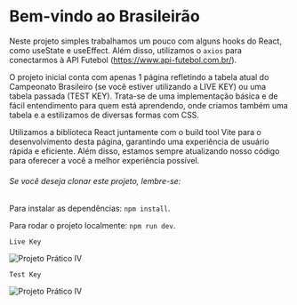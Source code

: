 # Bem-vindo ao Brasileirão

Neste projeto simples trabalhamos um pouco com alguns hooks do React, como useState e useEffect. Além disso, utilizamos o `axios` para conectarmos à API Futebol (https://www.api-futebol.com.br/).

O projeto inicial conta com apenas 1 página refletindo a tabela atual do Campeonato Brasileiro (se você estiver utilizando a LIVE KEY) ou uma tabela passada (TEST KEY). Trata-se de uma implementação básica e de fácil entendimento para quem está aprendendo, onde criamos também uma tabela e a estilizamos de diversas formas com CSS.

Utilizamos a biblioteca React juntamente com o build tool Vite para o desenvolvimento desta página, garantindo uma experiência de usuário rápida e eficiente. Além disso, estamos sempre atualizando nosso código para oferecer a você a melhor experiência possível.

###### Se você deseja clonar este projeto, lembre-se:

Para instalar as dependências: `npm install`.

Para rodar o projeto localmente: `npm run dev`.

`Live Key`

![Projeto Prático IV](https://uploaddeimagens.com.br/images/004/426/800/full/TABELA.png?1681263674)   	   

`Test Key`

![Projeto Prático IV](https://uploaddeimagens.com.br/images/004/426/797/original/Classifica%C3%A7%C3%A3o.png?1681263537)   

